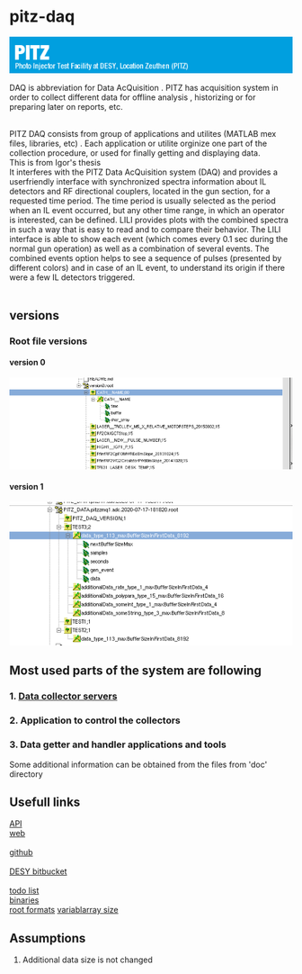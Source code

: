 # pitz-daq

![PITZ logo](docs/images/pitz_logo.png)


DAQ is abbreviation for Data AcQuisition
. PITZ has acquisition system in order to collect different data for offline analysis
, historizing or for preparing later on reports, etc.

<br />
PITZ DAQ consists from group of applications and utilites (MATLAB mex files, libraries, etc)
. Each application or utilite orginize one part of the collection procedure, or used for finally getting and displaying data.

<br />
This is from Igor's thesis <br />
It interferes with the PITZ Data AcQuisition system (DAQ) and provides a userfriendly
interface with synchronized spectra information about IL detectors and RF
directional couplers, located in the gun section, for a requested time period. The time
period is usually selected as the period when an IL event occurred, but any other time
range, in which an operator is interested, can be defined. LILI provides plots with the
combined spectra in such a way that is easy to read and to compare their behavior.
The LILI interface is able to show each event (which comes every 0.1 sec during the
normal gun operation) as well as a combination of several events. The combined events
option helps to see a sequence of pulses (presented by different colors) and in case of
an IL event, to understand its origin if there were a few IL detectors triggered.
  <br />

<br />

## versions

### Root file versions  
#### version 0  
![version0](docs/images/root_file_version0.png)  
  
#### version 1  
![version1](docs/images/root_file_version1.png)  
  
## Most used parts of the system are following
### 1. [Data collector servers](docs/subsystems/collectors)  
### 2. Application to control the collectors  
### 3. Data getter and handler applications and tools  

Some additional information can be obtained from the files from 'doc' directory   

## Usefull links  
[API](https://davitkalantaryan.github.io/pitz-daq/docs/doxy/html/index.html)   
[web](https://davitkalantaryan.github.io/pitz-daq/index.html)   <br />  
[github](https://github.com/davitkalantaryan/pitz-daq)		<br />  
[DESY bitbucket](https://github.com/davitkalantaryan/pitz-daq)	<br />  
[todo list](https://docs.google.com/document/d/1iTEdPX8mgdXXk3oF4MCKzOL8G_-i_1ULmwTxfbOzHnk/edit?usp=sharing)  
[binaries](https://desycloud.desy.de/index.php/s/zrrx5ePfa4WPExx?path=%2F)  
[root formats](https://root.cern.ch/doc/master/classTTree.html#a7fdd71ed8f39c76c9a32d6b936a9737a)
[variablarray size](https://root.cern.ch/root/html/tutorials/tree/tree3.C.html)

## Assumptions  
 1.  Additional data size is not changed  

